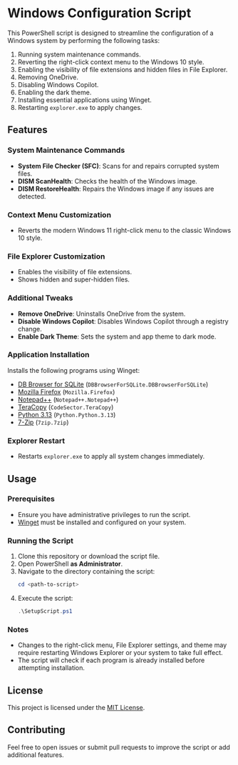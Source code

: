 # Windows Configuration Script

This PowerShell script is designed to streamline the configuration of a Windows system by performing the following tasks:

1. Running system maintenance commands.
2. Reverting the right-click context menu to the Windows 10 style.
3. Enabling the visibility of file extensions and hidden files in File Explorer.
4. Removing OneDrive.
5. Disabling Windows Copilot.
6. Enabling the dark theme.
7. Installing essential applications using Winget.
8. Restarting `explorer.exe` to apply changes.

## Features

### System Maintenance Commands
- **System File Checker (SFC)**: Scans for and repairs corrupted system files.
- **DISM ScanHealth**: Checks the health of the Windows image.
- **DISM RestoreHealth**: Repairs the Windows image if any issues are detected.

### Context Menu Customization
- Reverts the modern Windows 11 right-click menu to the classic Windows 10 style.

### File Explorer Customization
- Enables the visibility of file extensions.
- Shows hidden and super-hidden files.

### Additional Tweaks
- **Remove OneDrive**: Uninstalls OneDrive from the system.
- **Disable Windows Copilot**: Disables Windows Copilot through a registry change.
- **Enable Dark Theme**: Sets the system and app theme to dark mode.

### Application Installation
Installs the following programs using Winget:
- [DB Browser for SQLite](https://sqlitebrowser.org/) (`DBBrowserForSQLite.DBBrowserForSQLite`)
- [Mozilla Firefox](https://www.mozilla.org/firefox/) (`Mozilla.Firefox`)
- [Notepad++](https://notepad-plus-plus.org/) (`Notepad++.Notepad++`)
- [TeraCopy](https://www.codesector.com/teracopy) (`CodeSector.TeraCopy`)
- [Python 3.13](https://www.python.org/) (`Python.Python.3.13`)
- [7-Zip](https://www.7-zip.org/) (`7zip.7zip`)

### Explorer Restart
- Restarts `explorer.exe` to apply all system changes immediately.

## Usage

### Prerequisites
- Ensure you have administrative privileges to run the script.
- [Winget](https://learn.microsoft.com/en-us/windows/package-manager/) must be installed and configured on your system.

### Running the Script
1. Clone this repository or download the script file.
2. Open PowerShell **as Administrator**.
3. Navigate to the directory containing the script:
   ```powershell
   cd <path-to-script>
   ```
4. Execute the script:
   ```powershell
   .\SetupScript.ps1
   ```

### Notes
- Changes to the right-click menu, File Explorer settings, and theme may require restarting Windows Explorer or your system to take full effect.
- The script will check if each program is already installed before attempting installation.

## License
This project is licensed under the [MIT License](LICENSE).

## Contributing
Feel free to open issues or submit pull requests to improve the script or add additional features.

